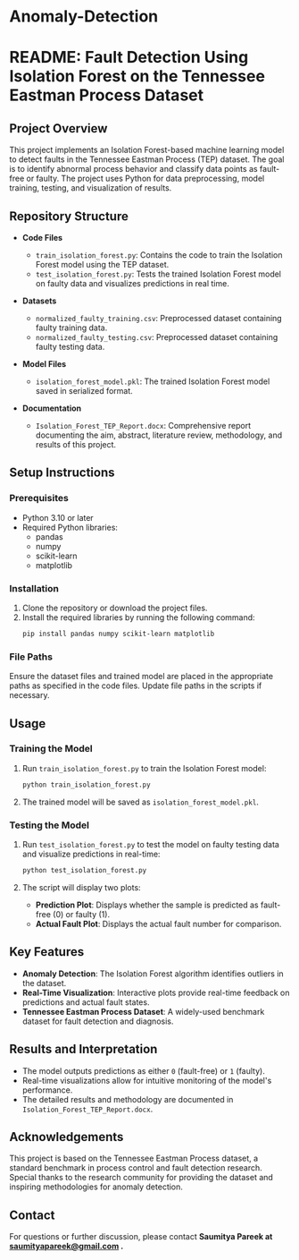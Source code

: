 # Anomaly-Detection
# README: Fault Detection Using Isolation Forest on the Tennessee Eastman Process Dataset

## Project Overview

This project implements an Isolation Forest-based machine learning model to detect faults in the Tennessee Eastman Process (TEP) dataset. The goal is to identify abnormal process behavior and classify data points as fault-free or faulty. The project uses Python for data preprocessing, model training, testing, and visualization of results.

## Repository Structure

- **Code Files**

  - `train_isolation_forest.py`: Contains the code to train the Isolation Forest model using the TEP dataset.
  - `test_isolation_forest.py`: Tests the trained Isolation Forest model on faulty data and visualizes predictions in real time.

- **Datasets**

  - `normalized_faulty_training.csv`: Preprocessed dataset containing faulty training data.
  - `normalized_faulty_testing.csv`: Preprocessed dataset containing faulty testing data.

- **Model Files**

  - `isolation_forest_model.pkl`: The trained Isolation Forest model saved in serialized format.

- **Documentation**

  - `Isolation_Forest_TEP_Report.docx`: Comprehensive report documenting the aim, abstract, literature review, methodology, and results of this project.

## Setup Instructions

### Prerequisites

- Python 3.10 or later
- Required Python libraries:
  - pandas
  - numpy
  - scikit-learn
  - matplotlib

### Installation

1. Clone the repository or download the project files.
2. Install the required libraries by running the following command:
   ```bash
   pip install pandas numpy scikit-learn matplotlib
   ```

### File Paths

Ensure the dataset files and trained model are placed in the appropriate paths as specified in the code files. Update file paths in the scripts if necessary.

## Usage

### Training the Model

1. Run `train_isolation_forest.py` to train the Isolation Forest model:
   ```bash
   python train_isolation_forest.py
   ```
2. The trained model will be saved as `isolation_forest_model.pkl`.

### Testing the Model

1. Run `test_isolation_forest.py` to test the model on faulty testing data and visualize predictions in real-time:

   ```bash
   python test_isolation_forest.py
   ```

2. The script will display two plots:

   - **Prediction Plot**: Displays whether the sample is predicted as fault-free (0) or faulty (1).
   - **Actual Fault Plot**: Displays the actual fault number for comparison.

## Key Features

- **Anomaly Detection**: The Isolation Forest algorithm identifies outliers in the dataset.
- **Real-Time Visualization**: Interactive plots provide real-time feedback on predictions and actual fault states.
- **Tennessee Eastman Process Dataset**: A widely-used benchmark dataset for fault detection and diagnosis.

## Results and Interpretation

- The model outputs predictions as either `0` (fault-free) or `1` (faulty).
- Real-time visualizations allow for intuitive monitoring of the model's performance.
- The detailed results and methodology are documented in `Isolation_Forest_TEP_Report.docx`.

## Acknowledgements

This project is based on the Tennessee Eastman Process dataset, a standard benchmark in process control and fault detection research. Special thanks to the research community for providing the dataset and inspiring methodologies for anomaly detection.

## Contact

For questions or further discussion, please contact **Saumitya Pareek at **[**saumityapareek@gmail.com**](mailto\:saumityapareek@gmail.com)** .**

